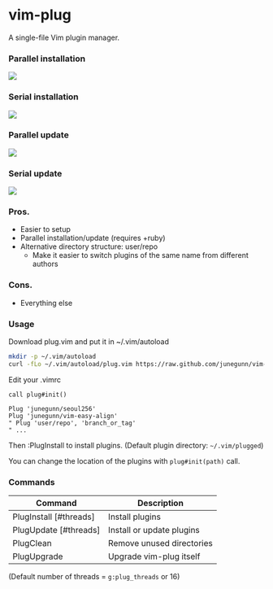 vim-plug
========

A single-file Vim plugin manager.

### Parallel installation

![](https://raw.github.com/junegunn/vim-plug/master/gif/pi.gif)

### Serial installation

![](https://raw.github.com/junegunn/vim-plug/master/gif/si.gif)

### Parallel update

![](https://raw.github.com/junegunn/vim-plug/master/gif/pu.gif)

### Serial update

![](https://raw.github.com/junegunn/vim-plug/master/gif/su.gif)

### Pros.

- Easier to setup
- Parallel installation/update (requires +ruby)
- Alternative directory structure: user/repo
  - Make it easier to switch plugins of the same name from different authors

### Cons.

- Everything else

### Usage

Download plug.vim and put it in ~/.vim/autoload

```sh
mkdir -p ~/.vim/autoload
curl -fLo ~/.vim/autoload/plug.vim https://raw.github.com/junegunn/vim-plug/master/plug.vim
```

Edit your .vimrc

```vim
call plug#init()

Plug 'junegunn/seoul256'
Plug 'junegunn/vim-easy-align'
" Plug 'user/repo', 'branch_or_tag'
" ...
```

Then :PlugInstall to install plugins. (Default plugin directory: `~/.vim/plugged`)

You can change the location of the plugins with `plug#init(path)` call.

### Commands

| Command                | Description               |
| ---------------------- | ------------------------- |
| PlugInstall [#threads] | Install plugins           |
| PlugUpdate  [#threads] | Install or update plugins |
| PlugClean              | Remove unused directories |
| PlugUpgrade            | Upgrade vim-plug itself   |

(Default number of threads = `g:plug_threads` or 16)

